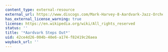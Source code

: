 ```yaml
---
content_type: external-resource
external_url: https://www.discogs.com/Mark-Harvey-8-Aardvark-Jazz-Orchestra-The-Aardvark-Steps-Out/release/4142867
has_external_license_warning: true
license: https://en.wikipedia.org/wiki/All_rights_reserved
status: ''
title: '*Aardvark Steps Out*'
uid: 42ce4d26-004b-40e6-a174-f82419c26aea
wayback_url: ''
---
```

